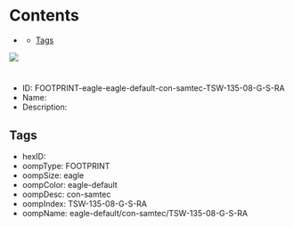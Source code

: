 



Contents
========

* [](#)
	* [Tags](#tags)
  
![][im]
# 

- ID: FOOTPRINT-eagle-eagle-default-con-samtec-TSW-135-08-G-S-RA
- Name: 
- Description: 

## Tags

- hexID: 
- oompType: FOOTPRINT
- oompSize: eagle
- oompColor: eagle-default
- oompDesc: con-samtec
- oompIndex: TSW-135-08-G-S-RA
- oompName: eagle-default/con-samtec/TSW-135-08-G-S-RA



[im]: image.png
